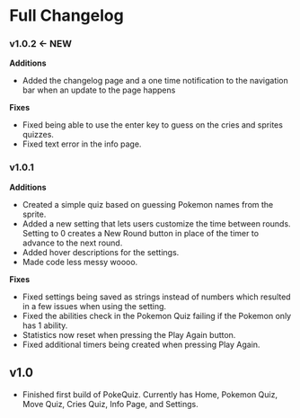 # Full Changelog

### v1.0.2 <- NEW

**Additions**

- Added the changelog page and a one time notification to the navigation bar when an update to the page happens

**Fixes**

- Fixed being able to use the enter key to guess on the cries and sprites quizzes.
- Fixed text error in the info page.

### v1.0.1

**Additions**

- Created a simple quiz based on guessing Pokemon names from the sprite.
- Added a new setting that lets users customize the time between rounds. Setting to 0 creates a New Round button in place of the timer to advance to the next round.
- Added hover descriptions for the settings.
- Made code less messy woooo.

**Fixes**

- Fixed settings being saved as strings instead of numbers which resulted in a few issues when using the setting.
- Fixed the abilities check in the Pokemon Quiz failing if the Pokemon only has 1 ability.
- Statistics now reset when pressing the Play Again button.
- Fixed additional timers being created when pressing Play Again.

## v1.0

- Finished first build of PokeQuiz. Currently has Home, Pokemon Quiz, Move Quiz, Cries Quiz, Info Page, and Settings.
